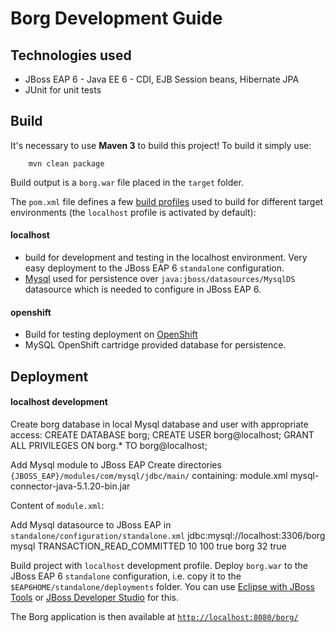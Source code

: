 Borg Development Guide
======================

## Technologies used

* JBoss EAP 6 - Java EE 6 - CDI, EJB Session beans, Hibernate JPA
* JUnit for unit tests

## Build

It's necessary to use **Maven 3** to build this project! To build it simply use:

		mvn clean package

Build output is a `borg.war` file placed in the `target` folder.

The `pom.xml` file defines a few [build profiles](http://maven.apache.org/guides/introduction/introduction-to-profiles.html) 
used to build for different target environments (the `localhost` profile is activated by default):

#### localhost 

* build for development and testing in the localhost environment. Very easy deployment to the JBoss EAP 6 `standalone` configuration. 
* [Mysql](http://www.mysql.com/) used for persistence over `java:jboss/datasources/MysqlDS` datasource which is needed to configure in JBoss EAP 6.

#### openshift

* Build for testing deployment on [OpenShift](http://openshift.redhat.com) 
* MySQL OpenShift cartridge provided database for persistence.


## Deployment

#### localhost development

Create borg database in local Mysql database and user with appropriate access:
		CREATE DATABASE borg;
		CREATE USER borg@localhost;
		GRANT ALL PRIVILEGES ON borg.* TO borg@localhost;

Add Mysql module to JBoss EAP
Create directories `{JBOSS_EAP}/modules/com/mysql/jdbc/main/` containing:
                              module.xml
                              mysql-connector-java-5.1.20-bin.jar

Content of `module.xml`:
		<module xmlns="urn:jboss:module:1.0" name="com.mysql">
		  <resources>
		    <resource-root path="mysql-connector-java-5.1.20-bin.jar"/>
		  </resources>
		  <dependencies>
		    <module name="javax.api"/>
		  </dependencies>
		</module>

Add Mysql datasource to JBoss EAP in `standalone/configuration/standalone.xml`
                <datasource jndi-name="java:jboss/datasources/MysqlDS" pool-name="MysqlDS">
                    <connection-url>jdbc:mysql://localhost:3306/borg</connection-url>
                    <driver>mysql</driver>
                    <transaction-isolation>TRANSACTION_READ_COMMITTED</transaction-isolation>
                    <pool>
                        <min-pool-size>10</min-pool-size>
                        <max-pool-size>100</max-pool-size>
                        <prefill>true</prefill>
                    </pool>
                    <security>
                        <user-name>borg</user-name>
                    </security>
                    <statement>
                        <prepared-statement-cache-size>32</prepared-statement-cache-size>
                        <share-prepared-statements>true</share-prepared-statements>
                    </statement>
                </datasource>

Build project with `localhost` development profile. 
Deploy `borg.war` to the JBoss EAP 6 `standalone` configuration, i.e. copy it 
to the `$EAP6HOME/standalone/deployments` folder. 
You can use [Eclipse with JBoss Tools](http://www.jboss.org/tools) or 
[JBoss Developer Studio](https://devstudio.jboss.com) for this.


The Borg application is then available at [`http://localhost:8080/borg/`](http://localhost:8080/borg/)

